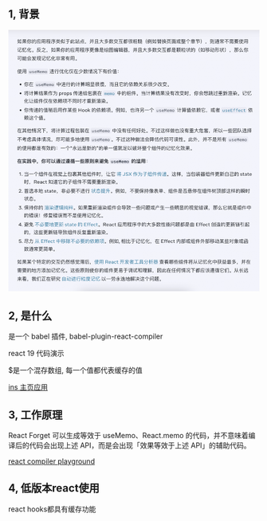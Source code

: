 ## 1, 背景

![图片](./imgs/image.png)

## 2, 是什么

是一个 babel 插件, babel-plugin-react-compiler

react 19 代码演示

$是一个混存数组, 每一个值都代表缓存的值

[ins 主页应用](https://www.instagram.com/zuck/?hl=en)

## 3, 工作原理

React Forget 可以生成等效于 useMemo、React.memo 的代码，并不意味着编译后的代码会出现上述 API，而是会出现「效果等效于上述 API」的辅助代码。

[react compiler playground](https://playground.react.dev/)

## 4, 低版本react使用

react hooks都具有缓存功能